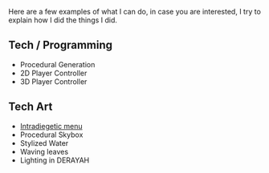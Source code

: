 Here are a few examples of what I can do, in case you are interested, I try to explain how I did the things I did.
## Tech / Programming
- Procedural Generation
- 2D Player Controller
- 3D Player Controller

## Tech Art
- [Intradiegetic menu](TechArt/IntradiegeticMenu.md)
- Procedural Skybox
- Stylized Water
- Waving leaves
- Lighting in DERAYAH